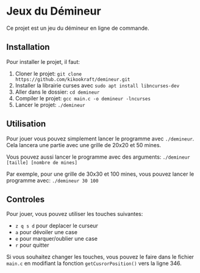 # Jeux du Démineur
Ce projet est un jeu du démineur en ligne de commande.

## Installation
Pour installer le projet, il faut:
1. Cloner le projet: `git clone https://github.com/kikookraft/demineur.git`
2. Installer la librairie curses avec `sudo apt install libncurses-dev`
3. Aller dans le dossier: `cd demineur`
4. Compiler le projet: `gcc main.c -o demineur -lncurses`
5. Lancer le projet: `./demineur`


## Utilisation
Pour jouer vous pouvez simplement lancer le programme avec `./demineur`.
Cela lancera une partie avec une grille de 20x20 et 50 mines.

Vous pouvez aussi lancer le programme avec des arguments:
`./demineur [taille] [nombre de mines]`

Par exemple, pour une grille de 30x30 et 100 mines, vous pouvez lancer le programme avec:
`./demineur 30 100`

## Controles
Pour jouer, vous pouvez utiliser les touches suivantes:
- `z q s d` pour deplacer le curseur
- `a` pour dévoiler une case
- `e` pour marquer/oublier une case
- `r` pour quitter

Si vous souhaitez changer les touches, vous pouvez le faire dans le fichier `main.c` en modifiant la fonction `getCusrorPosition()` vers la ligne 346.
